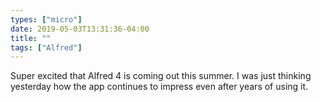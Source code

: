 ```yaml
---
types: ["micro"]
date: 2019-05-03T13:31:36-04:00
title: ""
tags: ["Alfred"]
---
```

Super excited that Alfred 4 is coming out this summer. I was just thinking yesterday how the app continues to impress even after years of using it.
